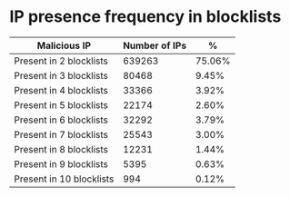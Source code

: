 # IP presence frequency in blocklists
| Malicious IP | Number of IPs | % |
|----|----|----|
| Present in 2 blocklists | 639263 | 75.06% |
| Present in 3 blocklists | 80468 | 9.45% |
| Present in 4 blocklists | 33366 | 3.92% |
| Present in 5 blocklists | 22174 | 2.60% |
| Present in 6 blocklists | 32292 | 3.79% |
| Present in 7 blocklists | 25543 | 3.00% |
| Present in 8 blocklists | 12231 | 1.44% |
| Present in 9 blocklists | 5395 | 0.63% |
| Present in 10 blocklists | 994 | 0.12% |

